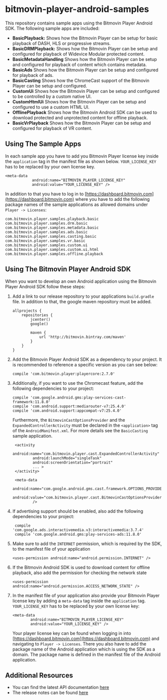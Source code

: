 # bitmovin-player-android-samples
This repository contains sample apps using the Bitmovin Player Android SDK. The following sample apps are included:

+   **BasicPlayback:** Shows how the Bitmovin Player can be setup for basic playback of DASH, HLS or progressive streams.
+   **BasicDRMPlayback:** Shows how the Bitmovin Player can be setup and configured for playback of Widevice Modular protected content.
+   **BasicMetadataHandling** Shows how the Bitmovin Player can be setup and configured for playback of content which contains metadata.
+   **BasicAds** Shows how the Bitmovin Player can be setup and configured for playback of ads.  
+   **BasicCasting** Shows how the ChromeCast support of the Bitmovin Player can be setup and configured.
+   **CustomUi** Shows how the Bitmovin Player can be setup and configured to be controlled by a custom native UI.
+   **CustomHtmlUi** Shows how the Bitmovin Player can be setup and configured to use a custom HTML UI.
+   **OfflinePlayback** Shows how the Bitmovin Android SDK can be used to download protected and unprotected content for offline playback.
+   **BasicVrPlayback** Shows how the Bitmovin Player can be setup and configured for playback of VR content.

## Using The Sample Apps
In each sample app you have to add you Bitmovin Player license key inside the `application` tag in the manifest file as shown below. `YOUR_LICENSE_KEY` has to be replaced by your own license key.
    
    <meta-data
                android:name="BITMOVIN_PLAYER_LICENSE_KEY"
                android:value="YOUR_LICENSE_KEY" />

In addition to that you have to log in to [https://dashboard.bitmovin.com](https://dashboard.bitmovin.com) where you have to add the following package names of the sample applications as allowed domains under `Player -> Licenses`:

    com.bitmovin.player.samples.playback.basic
    com.bitmovin.player.samples.drm.basic
    com.bitmovin.player.samples.metadata.basic
    com.bitmovin.player.samples.ads.basic
    com.bitmovin.player.samples.casting.basic
    com.bitmovin.player.samples.vr.basic
    com.bitmovin.player.samples.custom.ui
    com.bitmovin.player.samples.custom.ui.html
    com.bitmovin.player.samples.offline.playback

## Using The Bitmovin Player Android SDK
When you want to develop an own Android application using the Bitmovin Player Android SDK follow these steps:

1.  Add a link to our release repository to your applications `build.gradle` file. In addition to that, the google maven repository must be added.
    
        allprojects {
            repositories {
                jcenter()
                google()
                
                maven {
                    url 'http://bitmovin.bintray.com/maven'
                }
            }
        }
        
1.  Add the Bitmovin Player Android SDK as a dependency to your project. It is recommended to reference a specific version as you can see below:

        compile 'com.bitmovin.player:playercore:2.7.0'
        
1.  Additionally, if you want to use the Chromecast feature, add the following dependencies to your project:
    
        compile 'com.google.android.gms:play-services-cast-framework:11.8.0'
        compile 'com.android.support:mediarouter-v7:25.4.0'
        compile 'com.android.support:appcompat-v7:25.4.0'
         
    Furthermore, the `BitmovinCastOptionsProvider` and the `ExpandedControllerActivity` must be declared in the `<application>` tag of the `AndroidManifest.xml`. 
    For more details see the  `BasicCasting` sample application.
    
         <activity
                 android:name="com.bitmovin.player.cast.ExpandedControllerActivity"
                 android:launchMode="singleTask"
                 android:screenOrientation="portrait"
                 ... >
         </activity>
    
         <meta-data
                 android:name="com.google.android.gms.cast.framework.OPTIONS_PROVIDER_CLASS_NAME"
                 android:value="com.bitmovin.player.cast.BitmovinCastOptionsProvider"
                 />
    
1.  If advertising support should be enabled, also add the following dependencies to your project:

         compile 'com.google.ads.interactivemedia.v3:interactivemedia:3.7.4'
         compile 'com.google.android.gms:play-services-ads:11.8.0'

1.  Make sure to add the `INTERNET` permission, which is required by the SDK, to the manifest file of your application
        
        <uses-permission android:name="android.permission.INTERNET" />

1.  If the Bitmovin Android SDK is used to download content for offline playback, also add the permission for checking the network state

        <uses-permission android:name="android.permission.ACCESS_NETWORK_STATE" />

1.  In the manifest file of your application also provide your Bitmovin Player license key by adding a `meta-data` tag inside the `application` tag. `YOUR_LICENSE_KEY` has to be replaced by your own license key:

        <meta-data
                android:name="BITMOVIN_PLAYER_LICENSE_KEY"
                android:value="YOUR_LICENSE_KEY" />

    Your player license key can be found when logging in into [https://dashboard.bitmovin.com](https://dashboard.bitmovin.com) and navigating to `Player -> Licenses`. There you also have to add the package name of the Android application which is using the SDK as a domain. The package name is defined in the manifest file of the Android application.

## Additional Resources

+   You can find the latest API documentation [here](https://bitmovin.com/android-sdk-documentation/)
+   The release notes can be found [here]( https://bitmovin.com/release-notes-android-sdk/)